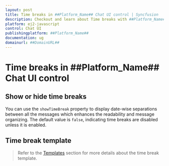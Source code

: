 ```yaml
---
layout: post
title: Time breaks in ##Platform_Name## Chat UI control | Syncfusion
description: Checkout and learn about Time breaks with ##Platform_Name## Chat UI control of Syncfusion Essential JS 2 and more.
platform: ej2-javascript
control: Chat UI
publishingplatform: ##Platform_Name##
documentation: ug
domainurl: ##DomainURL##
---
```


# Time breaks in ##Platform_Name## Chat UI control

## Show or hide time breaks

You can use the `showTimeBreak` property to display date-wise separations between all the messages which enhances the readability and message organizing. The default value is `false`, indicating time breaks are disabled unless it is enabled.

## Time break template

> Refer to the [Templates](./templates#time-break-template) section for more details about the time break template.
